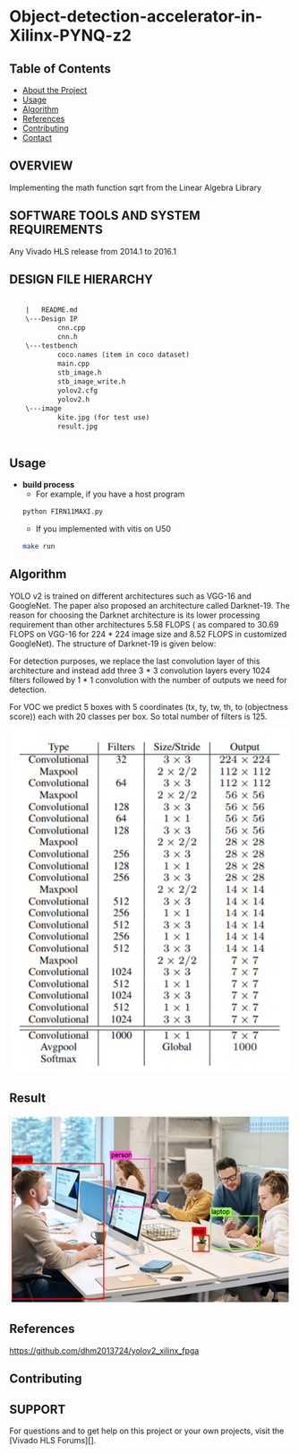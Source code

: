 # Object-detection-accelerator-in-Xilinx-PYNQ-z2



<!-- TABLE OF CONTENTS -->
## Table of Contents

* [About the Project](#about-the-project)
* [Usage](#usage)
* [Algorithm](#algorithm)
* [References](#references)
* [Contributing](#contributing)
* [Contact](#contact)



## OVERVIEW

Implementing the math function sqrt from the Linear Algebra Library 

## SOFTWARE TOOLS AND SYSTEM REQUIREMENTS

Any Vivado HLS release from 2014.1 to 2016.1

## DESIGN FILE HIERARCHY
```
	
	|   README.md
	\---Design IP
			cnn.cpp
			cnn.h
	\---testbench
			coco.names (item in coco dataset)
			main.cpp
			stb_image.h
			stb_image_write.h
			yolov2.cfg
			yolov2.h
	\---image
			kite.jpg (for test use)
			result.jpg
			
```
      


<!-- USAGE EXAMPLES -->
## Usage
* **build process**
  * For example, if you have a host program
  ```sh
  python FIRN11MAXI.py
  ```
  * If you implemented with vitis on U50
  ```sh
  make run
  ```

<!-- Algorithm -->
## Algorithm
YOLO v2 is trained on different architectures such as VGG-16 and GoogleNet. The paper also proposed an architecture called Darknet-19. The reason for choosing the Darknet architecture is its lower processing requirement than other architectures 5.58 FLOPS ( as compared to 30.69 FLOPS on VGG-16 for 224 * 224 image size and 8.52 FLOPS in customized GoogleNet). The structure of Darknet-19 is given below:

For detection purposes, we replace the last convolution layer of this architecture and instead add three 3 * 3 convolution layers every 1024 filters followed by 1 * 1 convolution with the number of outputs we need for detection.

For VOC we predict 5 boxes with 5 coordinates (tx, ty, tw, th, to (objectness score)) each with 20 classes per box. So total number of filters is 125.

![image1](https://github.com/tzuj6/Object-detection-accelerator-in-Xilinx-PYNQ-z2/blob/main/yolov2_net.png)

<!-- Result -->
## Result
![image1](https://github.com/tzuj6/Object-detection-accelerator-in-Xilinx-PYNQ-z2/blob/main/result.png)

<!-- References -->
## References
https://github.com/dhm2013724/yolov2_xilinx_fpga

<!-- CONTRIBUTING -->
## Contributing


## SUPPORT

For questions and to get help on this project or your own projects, visit the [Vivado HLS Forums][]. 

